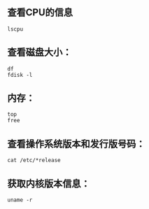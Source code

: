 ## 查看CPU的信息
```shell
lscpu
```
## 查看磁盘大小：
```shell
df
fdisk -l
```
## 内存：
``` shell
top
free
```
## 查看操作系统版本和发行版号码：
``` shell
cat /etc/*release
```
## 获取内核版本信息：
``` shell
uname -r
```



